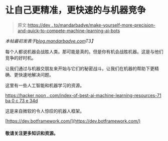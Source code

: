 # 让自己更精准，更快速的与机器竞争

> 原文:[https://dev . to/mandarbadve/make-yourself-more-precision-and-quick-to-compete-machine-learning-ai-bots](https://dev.to/mandarbadve/make-yourself-more-precise-and-quick-to-compete-with-machines--machinelearning-ai-bots)

*本帖最初发表于[blog.mandarbadve.com](http://blog.mandarbadve.com/2017/08/02/make-yourself-more-precise-and-quick-to-compete-with-machines-machinelearning-ai-bots/)T3】*

每个人都说机器会战胜人类。那可能是真的。但是你有机会战胜机器。这是与他们竞争的好时机。

让我们通过与机器交朋友来开始与它们的秘密战斗。让我们在机器的帮助下更精确、更快速地解决问题。

这里有一些人工智能和机器学习的资源。

[https://hacker noon . com/index-of-best-ai-machine-learning-resources-71 ba 0 c 73 e 34d](https://hackernoon.com/index-of-best-ai-machine-learning-resources-71ba0c73e34d)

这是来自微软的令人惊叹的机器人框架。

[https://dev.botframework.com/](https://dev.botframework.com/)

#### [](#stay-tuned-for-more-knowledge-and-resources)敬请关注更多知识和资源。